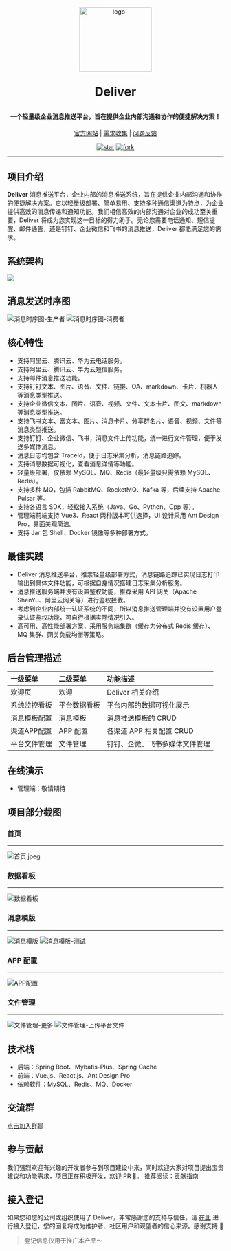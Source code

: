 <div align="center">

<img alt="logo" src="image/logo.png" width="168" height="150">

<h1 style="margin: 30px 0 30px; font-weight: bold;">Deliver</h1>

<h4 align="center">一个轻量级企业消息推送平台，旨在提供企业内部沟通和协作的便捷解决方案！</h4>

<a href="https://os-zero.gitee.io/deliver-website/" target="_blank">官方网站</a> |
<a href="https://gitee.com/OS-Zero/deliver/issues" target="_blank">需求收集</a> |
<a href="https://gitee.com/OS-Zero/deliver/issues" target="_blank">问题反馈</a>

<a href='https://gitee.com/OS-Zero/deliver/stargazers'><img src='https://gitee.com/OS-Zero/deliver/badge/star.svg?theme=dark' alt='star'></img></a>
<a href='https://gitee.com/OS-Zero/deliver/members'><img src='https://gitee.com/OS-Zero/deliver/badge/fork.svg?theme=dark' alt='fork'></img></a>
</div>

--------------------------

## 项目介绍

**Deliver**
消息推送平台，企业内部的消息推送系统，旨在提供企业内部沟通和协作的便捷解决方案。它以轻量级部署、简单易用、支持多种通信渠道为特点，为企业提供高效的消息传递和通知功能。我们相信高效的内部沟通对企业的成功至关重要，Deliver
将成为您实现这一目标的得力助手。无论您需要电话通知、短信提醒、邮件通告，还是钉钉、企业微信和飞书的消息推送，Deliver 都能满足您的需求。

## 系统架构
![](image/architecture_diagram.png)

## 消息发送时序图
<img alt="消息时序图-生产者" src="image/消息时序图-生产者.png">
<img alt="消息时序图-消费者" src="image/消息时序图-消费者.png">

## 核心特性

- 支持阿里云、腾讯云、华为云电话服务。
- 支持阿里云、腾讯云、华为云短信服务。
- 支持邮件消息推送功能。
- 支持钉钉文本、图片、语音、文件、链接、OA、markdown、卡片、机器人等消息类型推送。
- 支持企业微信文本、图片、语音、视频、文件、文本卡片、图文、markdown 等消息类型推送。
- 支持飞书文本、富文本、图片、消息卡片、分享群名片、语音、视频、文件等消息类型推送。
- 支持钉钉、企业微信、飞书，消息文件上传功能，统一进行文件管理，便于发送多媒体消息。
- 消息日志均包含 TraceId，便于日志采集分析，消息链路追踪。
- 支持消息数据可视化，查看消息详情等功能。
- 轻量级部署，仅依赖 MySQL、MQ、Redis（最轻量级只需依赖 MySQL、Redis）。
- 支持多种 MQ，包括 RabbitMQ、RocketMQ、Kafka 等，后续支持 Apache Pulsar 等。
- 支持各语言 SDK，轻松接入系统（Java、Go、Python、Cpp 等）。
- 管理端前端支持 Vue3、React 两种版本可供选择，UI 设计采用 Ant Design Pro，界面美观简洁。
- 支持 Jar 包 Shell、Docker 镜像等多种部署方式。

## 最佳实践

- Deliver 消息推送平台，推崇轻量级部署方式，消息链路追踪已实现日志打印输出到具体文件功能，可根据自身情况搭建日志采集分析服务。
- 消息推送服务端并没有设置鉴权功能，推荐采用 API 网关（Apache ShenYu、阿里云网关等）进行鉴权拦截。
- 考虑到企业内部统一认证系统的不同，所以消息推送管理端并没有设置用户登录认证鉴权功能，可自行根据实际情况引入。
- 高可用、高性能部署方案，采用服务端集群（缓存为分布式 Redis 缓存）、MQ 集群、网关负载均衡等策略。

## 后台管理描述

| 一级菜单 | 二级菜单      | 功能描述                       |
|:-----|:---------|:---------------------------|
|欢迎页|欢迎|Deliver 相关介绍|
|系统监控看板|平台数据看板|平台内部的数据可视化展示|
|消息模板配置|消息模板|消息推送模板的 CRUD|
|渠道APP配置|APP 配置|各渠道 APP 相关配置 CRUD|
|平台文件管理|文件管理|钉钉、企微、飞书多媒体文件管理|

## 在线演示

- 管理端：敬请期待

## 项目部分截图
### 首页
--- 
<img alt="首页.jpeg" src="image/首页.jpeg">

### 数据看板
---
<img alt="数据看板" src="image/数据看板.png">

### 消息模版
---
<img alt="消息模版" src="image/消息模版.png">
<img alt="消息模版-测试" src="image/消息模版-测试.png">

### APP 配置
---
<img alt="APP配置" src="image/APP配置.png">

### 文件管理
---
<img alt="文件管理-更多" src="image/文件管理-更多.png">
<img alt="文件管理-上传平台文件" src="image/文件管理-上传平台文件.png">

## 技术栈

- 后端：Spring Boot、Mybatis-Plus、Spring Cache
- 前端：Vue.js、React.js、Ant Design Pro
- 依赖软件：MySQL、Redis、MQ、Docker

## 交流群

<a href="https://os-zero.gitee.io/deliver-website/pages/3a3a11/" target="_blank">点击加入群聊</a>

## 参与贡献

我们强烈欢迎有兴趣的开发者参与到项目建设中来，同时欢迎大家对项目提出宝贵建议和功能需求，项目正在积极开发，欢迎 PR 👏。
推荐阅读：<a href="https://os-zero.gitee.io/deliver-website/pages/2a2a11/#%E8%B4%A1%E7%8C%AE%E6%8C%87%E5%8D%97" target="_blank">贡献指南</a>

## 接入登记

如果您和您的公司或组织使用了 Deliver，非常感谢您的支持与信任，请 [在此](https://gitee.com/OS-Zero/deliver/issues/I8IPY3) 进行接入登记，您的回复将成为维护者、社区用户和观望者的信心来源。感谢支持 💖
> 登记信息仅用于推广本产品～ 
